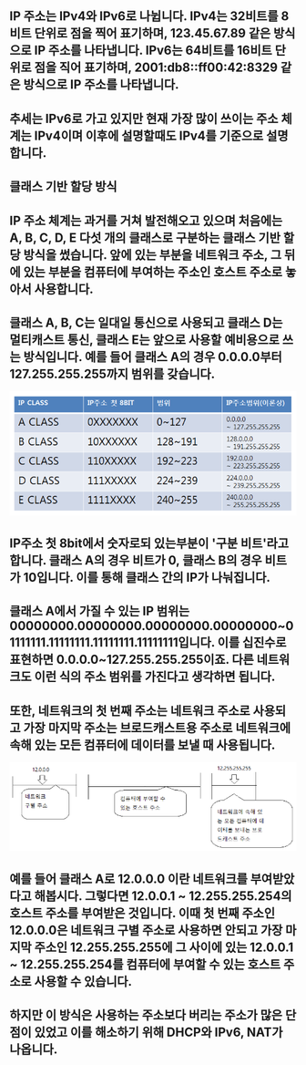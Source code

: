 ## IP 주소는 IPv4와 IPv6로 나뉩니다. IPv4는 32비트를 8비트 단위로 점을 찍어 표기하며, 123.45.67.89 같은 방식으로 IP 주소를 나타냅니다. IPv6는 64비트를 16비트 단위로 점을 직어 표기하며, 2001:db8::ff00:42:8329 같은 방식으로 IP 주소를 나타냅니다.
## 추세는 IPv6로 가고 있지만 현재 가장 많이 쓰이는 주소 체계는 IPv4이며 이후에 설명할때도 IPv4를 기준으로 설명합니다.

## 클래스 기반 할당 방식
## IP 주소 체계는 과거를 거쳐 발전해오고 있으며 처음에는 A, B, C, D, E 다섯 개의 클래스로 구분하는 클래스 기반 할당 방식을 썼습니다. 앞에 있는 부분을 네트워크 주소, 그 뒤에 있는 부분을 컴퓨터에 부여하는 주소인 호스트 주소로 놓아서 사용합니다.
## 클래스 A, B, C는 일대일 통신으로 사용되고 클래스 D는 멀티캐스트 통신, 클래스 E는 앞으로 사용할 예비용으로 쓰는 방식입니다. 예를 들어 클래스 A의 경우 0.0.0.0부터 127.255.255.255까지 범위를 갖습니다.

![IP](IP.png)
## IP주소 첫 8bit에서 숫자로되 있는부분이 '구분 비트'라고 합니다. 클래스 A의 경우 비트가 0, 클래스 B의 경우 비트가 10입니다. 이를 통해 클래스 간의 IP가 나눠집니다.
## 클래스 A에서 가질 수 있는 IP 범위는 00000000.00000000.00000000.00000000~01111111.11111111.11111111.11111111입니다. 이를 십진수로 표현하면 0.0.0.0~127.255.255.255이죠. 다른 네트워크도 이런 식의 주소 범위를 가진다고 생각하면 됩니다.
## 또한, 네트워크의 첫 번째 주소는 네트워크 주소로 사용되고 가장 마지막 주소는 브로드캐스트용 주소로 네트워크에 속해 있는 모든 컴퓨터에 데이터를 보낼 때 사용됩니다.

![네트워크 주소](네트워크%20주소와%20브로드캐스트용%20주소.png)
## 예를 들어 클래스 A로 12.0.0.0 이란 네트워크를 부여받았다고 해봅시다. 그렇다면 12.0.0.1 ~ 12.255.255.254의 호스트 주소를 부여받은 것입니다. 이때 첫 번째 주소인 12.0.0.0은 네트워크 구별 주소로 사용하면 안되고 가장 마지막 주소인 12.255.255.255에 그 사이에 있는 12.0.0.1 ~ 12.255.255.254를 컴퓨터에 부여할 수 있는 호스트 주소로 사용할 수 있습니다.
## 하지만 이 방식은 사용하는 주소보다 버리는 주소가 많은 단점이 있었고 이를 해소하기 위해 DHCP와 IPv6, NAT가 나옵니다.
